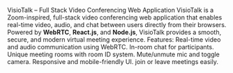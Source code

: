 VisioTalk – Full Stack Video Conferencing Web Application
VisioTalk  is a Zoom-inspired, full-stack video conferencing web application that enables real-time video, audio, and chat between users directly from their browsers. Powered by **WebRTC**, **React.js**, and **Node.js**, VisioTalk provides a smooth, secure, and modern virtual meeting experience.
Features:
Real-time video and audio communication using WebRTC.
In-room chat for participants.
Unique meeting rooms with room ID system.
Mute/unmute mic and toggle camera.
Responsive and mobile-friendly UI.
join or leave meetings easily.

